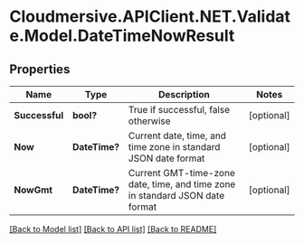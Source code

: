 # Cloudmersive.APIClient.NET.Validate.Model.DateTimeNowResult
## Properties

Name | Type | Description | Notes
------------ | ------------- | ------------- | -------------
**Successful** | **bool?** | True if successful, false otherwise | [optional] 
**Now** | **DateTime?** | Current date, time, and time zone in standard JSON date format | [optional] 
**NowGmt** | **DateTime?** | Current GMT-time-zone date, time, and time zone in standard JSON date format | [optional] 

[[Back to Model list]](../README.md#documentation-for-models) [[Back to API list]](../README.md#documentation-for-api-endpoints) [[Back to README]](../README.md)

